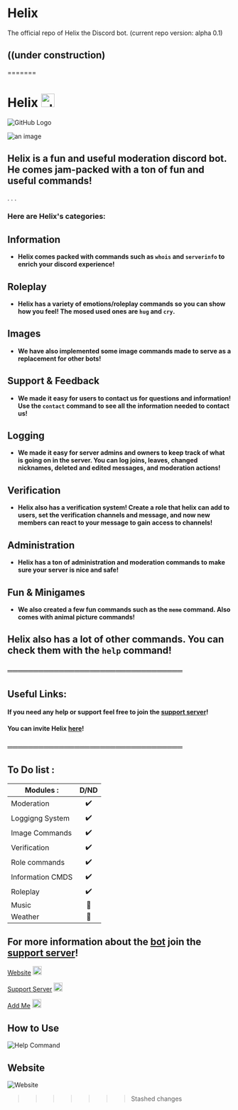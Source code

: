 # Helix
The official repo of Helix the Discord bot. (current repo version: alpha 0.1)

## ((under construction)
=======
# Helix <img src="https://media.discordapp.net/attachments/850437588195999766/851617384976089138/98a55025fe82d92bb090008b0185c90b.webp" alt="alt text" width="30" height="30">
![GitHub Logo](https://images-ext-2.discordapp.net/external/cO1ijbNvQPAVIDgWUs2ES5supYbghET9-BNeQkFZGRU/https/media.discordapp.net/attachments/733828522400940075/783512735551848448/helixbanner.png?width=1260&height=591)

![an image](https://media.discordapp.net/attachments/771476325356797963/788160344522620958/helixbanner.png "HelixTheBot")

## Helix is a fun and useful moderation discord bot. He comes jam-packed with a ton of fun and useful commands!
.
.
.
### Here are Helix's categories:

## Information
* **Helix comes packed with commands such as `whois` and `serverinfo` to enrich your discord experience!** 

## Roleplay
* **Helix has a variety of emotions/roleplay commands so you can show how you feel! The mosed used ones are `hug` and `cry`.**

## Images
* **We have also implemented some image commands made to serve as a replacement for other bots!**

## Support & Feedback
* **We made it easy for users to contact us for questions and information! Use the `contact` command to see all the information needed to contact us!**

## Logging
* **We made it easy for server admins and owners to keep track of what is going on in the server. You can log joins, leaves, changed nicknames, deleted and edited messages, and moderation actions!**

## Verification
* **Helix also has a verification system! Create a role that helix can add to users, set the verification channels and message, and now new members can react to your message to gain access to channels!**

## Administration
* **Helix has a ton of administration and moderation commands to make sure your server is nice and safe!**

## Fun & Minigames
* **We also created a few fun commands such as the `meme` command. Also comes with animal picture commands!**
## Helix also has a lot of other commands. You can check them with the __`help`__ command!


### ══════════════════════════════════


## Useful Links:

#### If you need any help or support feel free to join the [support server](https://discord.gg/GapmaCt)!
#### You can invite Helix [here](https://discord.com/oauth2/authorize?client_id=723697439638290482&scope=bot&permissions=481684598)!

### ══════════════════════════════════
## To Do list : 
|Modules :| D/ND|
| ------------- |:-------------:|
|Moderation|✔️|
|Loggigng System|✔️|
|Image Commands|✔️|
|Verification|✔️|
|Role commands|✔️|
|Information CMDS|✔️|
|Roleplay|✔️|
|Music|🔳|
|Weather |🔳|

## For more information about the [bot](https://discord.com/oauth2/authorize?client_id=723697439638290482&scope=bot&permissions=481684598) join the [support server](https://discord.gg/GapmaCt)!

[Website](https://crumberry.github.io/helixio/) <img src="https://media.discordapp.net/attachments/850437588195999766/851617384976089138/98a55025fe82d92bb090008b0185c90b.webp" alt="alt text" width="20" height="20">    

[Support Server](https://discord.gg/qBJkncfjKx) <img src="https://media.discordapp.net/attachments/850437588195999766/851617384976089138/98a55025fe82d92bb090008b0185c90b.webp" alt="alt text" width="20" height="20">   
 
[Add Me](https://discord.com/oauth2/authorize?scope=bot&client_id=723697439638290482&scope=bot&permissions=481684598) <img src="https://media.discordapp.net/attachments/850437588195999766/851617384976089138/98a55025fe82d92bb090008b0185c90b.webp" alt="alt text" width="20" height="20">
## How to Use

![Help Command](https://media.discordapp.net/attachments/850437588195999766/851616755462045716/unknown.png?width=500&height=657)

## Website
![Website](https://media.discordapp.net/attachments/850437588195999766/851619941589450804/unknown.png?width=1260&height=581) 
>>>>>>> Stashed changes
